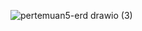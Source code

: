 
![pertemuan5-erd drawio (3)](https://user-images.githubusercontent.com/100669802/163149037-03297c5a-0bd5-4a34-b561-6ef9cf4dc911.png)

